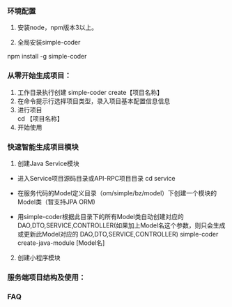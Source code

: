 

### 环境配置
1. 安装node，npm版本3以上。

2. 全局安装simple-coder

  npm install -g simple-coder

### 从零开始生成项目：
1. 工作目录执行创建
   simple-coder create【项目名称】
2. 在命令提示行选择项目类型，录入项目基本配置信息信息
3. 进行项目     
   cd 【项目名称】
4. 开始使用


### 快速智能生成项目模块
1. 创建Java Service模块
-  进入Service项目源码目录或API-RPC项目目录
   cd service
-  在服务代码的Model定义目录（om/simple/bz/model）下创建一个模块的Model类（暂支持JPA ORM)
  
-  用simple-coder根据此目录下的所有Model类自动创建对应的 DAO,DTO,SERVICE,CONTROLLER(如果加上Model名这个参数，则只会生成或更新此Model对应的 DAO,DTO,SERVICE,CONTROLLER)
   simple-coder create-java-module [Model名]
   
 
2. 创建小程序模块

### 服务端项目结构及使用：

### FAQ

